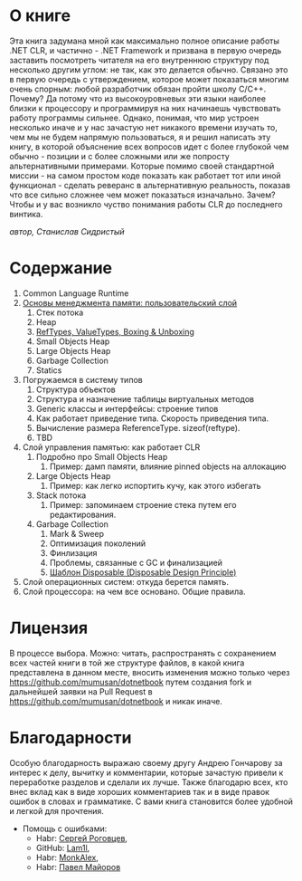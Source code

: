 # О книге

Эта книга задумана мной как максимально полное описание работы .NET CLR, и частично - .NET Framework и призвана в первую очередь заставить посмотреть читателя на его внутреннюю структуру под несколько другим углом: не так, как это делается обычно. Связано это в первую очередь с утверждением, которое может показаться многим очень спорным: любой разработчик обязан пройти школу C/C++. Почему? Да потому что из высокоуровневых эти языки наиболее близки к процессору и программируя на них начинаешь чувствовать работу программы сильнее. Однако, понимая, что мир устроен несколько иначе и у нас зачастую нет никакого времени изучать то, чем мы не будем напрямую пользоваться, я и решил написать эту книгу, в которой объяснение всех вопросов идет с более глубокой чем обычно - позиции и с более сложными или же попросту альтернативными примерами. Которые помимо своей стандартной миссии - на самом простом коде показать как работает тот или иной функционал - сделать реверанс в альтернативную реальность, показав что все сильно сложнее чем может показаться изначально. Зачем? Чтобы и у вас возникло чуство понимания работы CLR до последнего винтика.

*автор, Станислав Сидристый*

# Содержание

  1. Common Language Runtime
  2. [Основы менеджмента памяти: пользовательский слой](./MemoryManagementBasics.md)
      1. Стек потока
      2. Heap
      3. [RefTypes, ValueTypes, Boxing & Unboxing](./ReferenceTypesVsValueTypes.md)
      4. Small Objects Heap
      5. Large Objects Heap
      6. Garbage Collection
      7. Statics
  3. Погружаемся в систему типов
      1. Структура объектов
      2. Структура и назначение таблицы виртуальных методов
      3. Generic классы и интерфейсы: строение типов
      4. Как работает приведение типа. Скорость приведения типа.
      5. Вычисление размера ReferenceType. sizeof(reftype).
      6. TBD
  4. Слой управления памятью: как работает CLR
      1. Подробно про Small Objects Heap
          1. Пример: дамп памяти, влияние pinned objects на аллокацию
      2. Large Objects Heap
          1. Пример: как легко испортить кучу, как этого избегать
      3. Stack потока
          1. Пример: запоминаем строение стека путем его редактирования.
      4. Garbage Collection
          1. Mark & Sweep
          2. Оптимизация поколений
          3. Финлизация
          4. Проблемы, связанные с GC и финализацией
          5. [Шаблон Disposable (Disposable Design Principle)](./Disposable.md)
  5. Слой операционных систем: откуда берется память.
  6. Слой процессора: на чем все основано. Общие правила.

# Лицензия

В процессе выбора. Можно: читать, распространять с сохранением всех частей книги в той же структуре файлов, в какой книга представлена в данном месте, вносить изменения можно только через https://github.com/mumusan/dotnetbook путем создания fork и дальнейшей заявки на Pull Request в https://github.com/mumusan/dotnetbook и никак иначе.

# Благодарности

Особую благодарность выражаю своему другу Андрею Гончарову за интерес к делу, вычитку и комментарии, которые зачастую привели к переработке разделов и сделали их лучше. Также благодарю всех, кто внес вклад как в виде хороших комментариев так и в виде правок ошибок в словах и грамматике. С вами книга становится более удобной и легкой для прочтения.

 - Помощь с ошибками: 
   - Habr: [Сергей Роговцев](https://habrahabr.ru/users/lair/), 
   - GitHub: [Lam1l](https://github.com/Lam1l),
   - Habr: [MonkAlex](https://habrahabr.ru/users/MonkAlex/),
   - Habr: [Павел Майоров](https://habrahabr.ru/users/mayorovp/)

